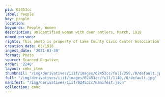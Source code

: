 ```yaml
---
pid: 02453cc
label: People
key: people
location: 
keywords: People, Women
description: Unidentified woman with deer antlers, March, 1918
named_persons: 
rights: This photo is property of Lake County Civic Center Association.
creation_date: 03/1918
ingest_date: '2021-03-30'
format: Photo
source: Scanned Negative
order: '2248'
layout: cmhc_item
thumbnail: "/img/derivatives/iiif/images/02453cc/full/250,/0/default.jpg"
full: "/img/derivatives/iiif/images/02453cc/full/1140,/0/default.jpg"
manifest: "/img/derivatives/iiif/02453cc/manifest.json"
collection: cmhc
---
```

